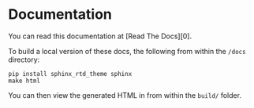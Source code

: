 # Documentation

You can read this documentation at [Read The Docs][0].

To build a local version of these docs, the following from within the `/docs` directory:

```
pip install sphinx_rtd_theme sphinx
make html
```

You can then view the generated HTML in from within the `build/` folder.
